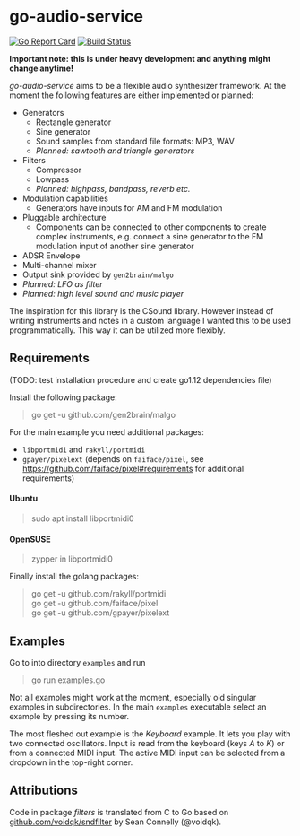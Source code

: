 # go-audio-service
[![Go Report Card](https://goreportcard.com/badge/github.com/gpayer/go-audio-service)](https://goreportcard.com/report/github.com/gpayer/go-audio-service)
[![Build Status](https://cloud.drone.io/api/badges/gpayer/go-audio-service/status.svg)](https://cloud.drone.io/gpayer/go-audio-service)

**Important note: this is under heavy development and anything might change anytime!**

*go-audio-service* aims to be a flexible audio synthesizer framework. At the moment the following features are either implemented or planned:
* Generators
  * Rectangle generator
  * Sine generator
  * Sound samples from standard file formats: MP3, WAV
  * *Planned: sawtooth and triangle generators*
* Filters
  * Compressor
  * Lowpass
  * *Planned: highpass, bandpass, reverb etc.*
* Modulation capabilities
  * Generators have inputs for AM and FM modulation
* Pluggable architecture
  * Components can be connected to other components to create complex instruments, e.g. connect a sine generator to the FM modulation input of another sine generator
* ADSR Envelope
* Multi-channel mixer
* Output sink provided by `gen2brain/malgo`
* *Planned: LFO as filter*
* *Planned: high level sound and music player*

The inspiration for this library is the CSound library. However instead of writing instruments and notes in a custom language I wanted this to be used programmatically. This way it can be utilized more flexibly.

## Requirements

(TODO: test installation procedure and create go1.12 dependencies file)

Install the following package:
> go get -u github.com/gen2brain/malgo

For the main example you need additional packages:
* `libportmidi` and `rakyll/portmidi`
* `gpayer/pixelext` (depends on `faiface/pixel`, see https://github.com/faiface/pixel#requirements for additional requirements)

#### Ubuntu
> sudo apt install libportmidi0
#### OpenSUSE
> zypper in libportmidi0

Finally install the golang packages:

> go get -u github.com/rakyll/portmidi\
> go get -u github.com/faiface/pixel\
> go get -u github.com/gpayer/pixelext

## Examples
Go to into directory `examples` and run
> go run examples.go

Not all examples might work at the moment, especially old singular examples in subdirectories.
In the main `examples` executable select an example by pressing its number. 

The most fleshed out example is the *Keyboard* example. It lets you play with two connected oscillators. Input is read from the keyboard (keys *A* to *K*) or from a connected MIDI input. The active MIDI input can be selected from a dropdown in the top-right corner.

## Attributions
Code in package _filters_ is translated from C to Go based on [github.com/voidqk/sndfilter](https://github.com/voidqk/sndfilter) by Sean Connelly (@voidqk).